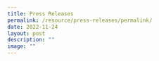 ```yaml
---
title: Press Releases
permalink: /resource/press-releases/permalink/
date: 2022-11-24
layout: post
description: ""
image: ""
---
```

